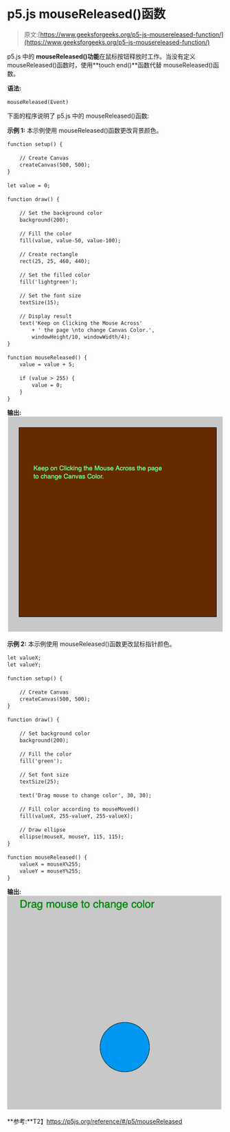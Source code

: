 # p5.js mouseReleased()函数

> 原文:[https://www.geeksforgeeks.org/p5-js-mousereleased-function/](https://www.geeksforgeeks.org/p5-js-mousereleased-function/)

p5.js 中的 **mouseReleased()功能**在鼠标按钮释放时工作。当没有定义 mouseReleased()函数时，使用**touch end()**函数代替 mouseReleased()函数。

**语法:**

```
mouseReleased(Event)
```

下面的程序说明了 p5.js 中的 mouseReleased()函数:

**示例 1:** 本示例使用 mouseReleased()函数更改背景颜色。

```
function setup() {

    // Create Canvas
    createCanvas(500, 500);
}

let value = 0;

function draw() {

    // Set the background color
    background(200);

    // Fill the color
    fill(value, value-50, value-100);

    // Create rectangle
    rect(25, 25, 460, 440);

    // Set the filled color
    fill('lightgreen');

    // Set the font size
    textSize(15);

    // Display result
    text('Keep on Clicking the Mouse Across'
        + ' the page \nto change Canvas Color.',
        windowHeight/10, windowWidth/4);
}

function mouseReleased() {
    value = value + 5;

    if (value > 255) {
        value = 0;
    }
}
```

**输出:**
![](img/e50f2cbf10e5aa564cce0e0742906e1c.png)

**示例 2:** 本示例使用 mouseReleased()函数更改鼠标指针颜色。

```
let valueX;
let valueY;

function setup() {

    // Create Canvas
    createCanvas(500, 500);
}

function draw() {

    // Set background color
    background(200); 

    // Fill the color
    fill('green');

    // Set font size
    textSize(25);

    text('Drag mouse to change color', 30, 30);

    // Fill color according to mouseMoved() 
    fill(valueX, 255-valueY, 255-valueX);

    // Draw ellipse  
    ellipse(mouseX, mouseY, 115, 115);
}

function mouseReleased() {
    valueX = mouseX%255;
    valueY = mouseY%255;
}
```

**输出:**
![](img/3bcc2ed9261a23d6b6d1be83c945a359.png)

**参考:**T2】https://p5js.org/reference/#/p5/mouseReleased